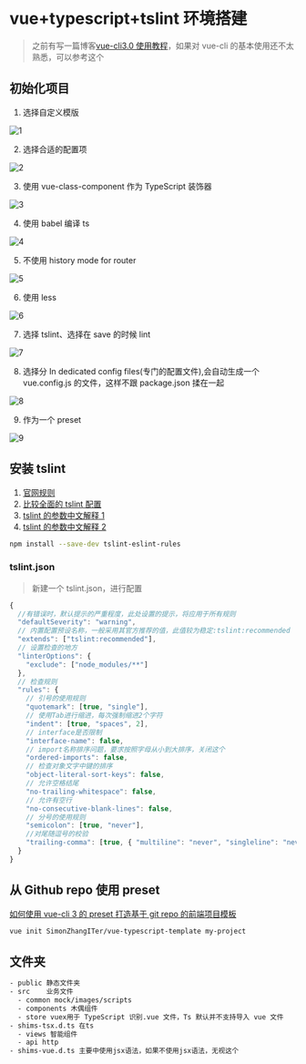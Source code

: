 # vue+typescript+tslint 环境搭建

> 之前有写一篇博客[vue-cli3.0 使用教程](https://github.com/dirkhe1051931999/hjBlog/blob/master/blog-webpack/lessons/02.md)，如果对 vue-cli 的基本使用还不太熟悉，可以参考这个

## 初始化项目

1. 选择自定义模版

![1](/screenshot/vue-with-ts-env-1.png)

2. 选择合适的配置项

![2](/screenshot/vue-with-ts-env-2.png)

3. 使用 vue-class-component 作为 TypeScript 装饰器

![3](/screenshot/vue-with-ts-env-3.png)

4. 使用 babel 编译 ts

![4](/screenshot/vue-with-ts-env-4.png)

5. 不使用 history mode for router

![5](/screenshot/vue-with-ts-env-5.png)

6. 使用 less

![6](/screenshot/vue-with-ts-env-6.png)

7. 选择 tslint、选择在 save 的时候 lint

![7](/screenshot/vue-with-ts-env-7.png)

8. 选择分 In dedicated config files(专门的配置文件),会自动生成一个 vue.config.js 的文件，这样不跟 package.json 揉在一起

![8](/screenshot/vue-with-ts-env-8.png)

9. 作为一个 preset

![9](/screenshot/vue-with-ts-env-9.png)

## 安装 tslint

1. [官网规则](https://palantir.github.io/tslint/rules/)
2. [比较全面的 tslint 配置](https://juejin.im/post/5b3859a36fb9a00e4d53fc85)
3. [tslint 的参数中文解释 1](https://blog.csdn.net/yzzane/article/details/79656740)
4. [tslint 的参数中文解释 2](https://zhuanlan.zhihu.com/p/29970355)

```bash
npm install --save-dev tslint-eslint-rules
```

### tslint.json

> 新建一个 tslint.json，进行配置

```js
{
  //有错误时，默认提示的严重程度，此处设置的提示，将应用于所有规则
  "defaultSeverity": "warning",
  // 内置配置预设名称，一般采用其官方推荐的值，此值较为稳定:tslint:recommended
  "extends": ["tslint:recommended"],
  // 设置检查的地方
  "linterOptions": {
    "exclude": ["node_modules/**"]
  },
  // 检查规则
  "rules": {
    // 引号的使用规则
    "quotemark": [true, "single"],
    // 使用Tab进行缩进，每次强制缩进2个字符
    "indent": [true, "spaces", 2],
    // interface是否限制
    "interface-name": false,
    // import名称排序问题，要求按照字母从小到大排序，关闭这个
    "ordered-imports": false,
    // 检查对象文字中键的排序
    "object-literal-sort-keys": false,
    // 允许空格结尾
    "no-trailing-whitespace": false,
    // 允许有空行
    "no-consecutive-blank-lines": false,
    // 分号的使用规则
    "semicolon": [true, "never"],
    //对尾随逗号的校验
    "trailing-comma": [true, { "multiline": "never", "singleline": "never" }]
  }
}
```

## 从 Github repo 使用 preset

[如何使用 vue-cli 3 的 preset 打造基于 git repo 的前端项目模板](https://segmentfault.com/a/1190000016389996)

```bash
vue init SimonZhangITer/vue-typescript-template my-project
```

## 文件夹

```txt
- public 静态文件夹
- src    业务文件
  - common mock/images/scripts
  - components 木偶组件
  - store vuex用于 TypeScript 识别.vue 文件，Ts 默认并不支持导入 vue 文件
- shims-tsx.d.ts 在ts
  - views 智能组件
  - api http
- shims-vue.d.ts 主要中使用jsx语法，如果不使用jsx语法，无视这个
```
